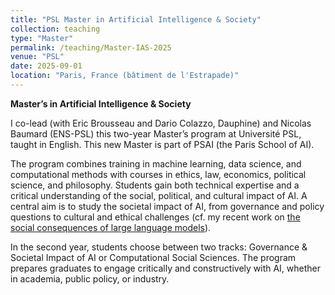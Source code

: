 ```yaml
---
title: "PSL Master in Artificial Intelligence & Society"
collection: teaching
type: "Master"
permalink: /teaching/Master-IAS-2025
venue: "PSL"
date: 2025-09-01
location: "Paris, France (bâtiment de l'Estrapade)"
---
```


**Master’s in Artificial Intelligence & Society**  

I co-lead (with Eric Brousseau and Dario Colazzo, Dauphine) and Nicolas Baumard (ENS-PSL) this two-year Master’s program at Université PSL, taught in English. This new Master is part of PSAI (the Paris School of AI). 

The program combines training in machine learning, data science, and computational methods with courses in ethics, law, economics, political science, and philosophy. Students gain both technical expertise and a critical understanding of the social, political, and cultural impact of AI. A central aim is to study the societal impact of AI, from governance and policy questions to cultural and ethical challenges (cf. my recent work on [the social consequences of large language models](https://tpoibeau.github.io/ucai/)).

In the second year, students choose between two tracks: Governance & Societal Impact of AI or Computational Social Sciences. The program prepares graduates to engage critically and constructively with AI, whether in academia, public policy, or industry.
